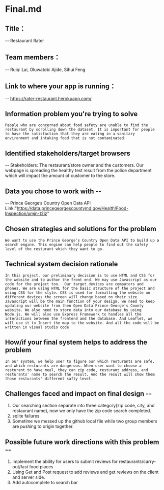 Final.md
================

## Title：
-- Restaurant Rater 

## Team members： 
-- Ruiqi Lai, Oluwatobi Ajide, Sihui Feng

## Link to where your app is running： 
-- https://rater-restaurant.herokuapp.com/



## Information problem you're trying to solve
   `People who are concerned about food safety are unable to find the restaurant by scrolling down the dataset. It is important for people to have the satisfaction that they are eating in a sanitary environment and intaking food that is not contaminated.`



## Identified stakeholders/target browsers 
-- Stakeholders: The restaurant/store owner and the customers. Our webpage is spreading the healthy test result from the police department which will impact the amount of customer to the store.


## Data you chose to work with -- 
-- Prince George’s Country Open Data API 
Link:"https://data.princegeorgescountymd.gov/Health/Food-Inspection/umjn-t2iz"

## Chosen strategies and solutions for the problem 
   `We want to use the Prince George’s Country Open Data API to build up a search engine. This engine can help people to find out the safety level of the resturant which they want to go.`


## Technical system decision rationale 
   `In this project, our preliminary decision is to use HTML and CSS for the website and to author the front end. We may use Javascript as our code for the project too.  Our target devices are computers and phones. We are using HTML for the basic structure of the project and using CSS for the style. CSS is used for formatting the website on different devices the screen will change based on their size. Javascript will be the main function of your design, we need to keep updating our website from then Open Data Prince George’s County website. We also need to store data into our database by using Node.js. We will also use Express Framework to handles all the interactions between the frontend and the database. And Leaflet, we will use it to Insert the map to the website. And all the code will be written in visual studio code`


## How/if your final system helps to address the problem 
`In our system, we help user to figure our which resturants are safe, and which resturants are dangerous. When user want to choose a resturant to have meal, they can zip code, resturant address, and resturants' name to search the result. And the result will show them those resturants' different safty level.`


## Challenges faced and impact on final design --
1. Our searching section separate into three category(zip code, city, and restaurant name), now we only have the zip code search completed.
2. sqlite failures
3. Sometime we messed up the github local file while two group members are pushing to origin together.


## Possible future work directions with this problem --
1. Implement the ability for users to submit reviews for restaurants/carry-out/fast food places
2. Using Get and Post request to add reviews and get reviews on the client and server side.
3. Add autocomplete to search bar
